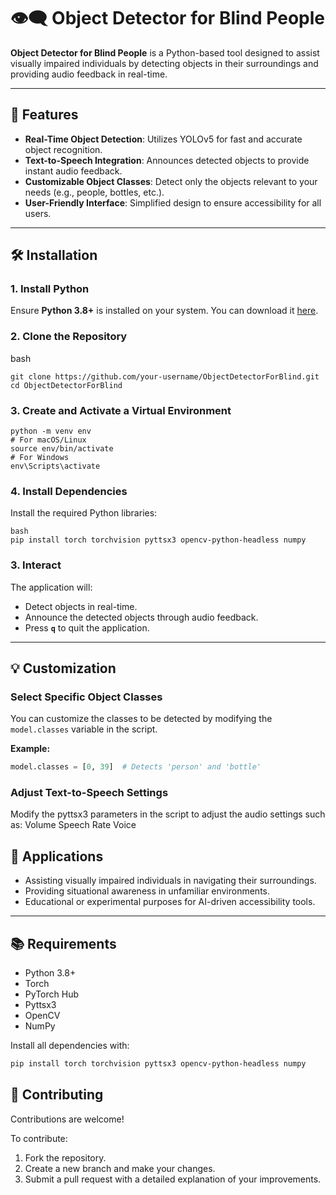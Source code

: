 # 👁️‍🗨️ Object Detector for Blind People

**Object Detector for Blind People** is a Python-based tool designed to assist visually impaired individuals by detecting objects in their surroundings and providing audio feedback in real-time.

---

## 🌟 Features
- **Real-Time Object Detection**: Utilizes YOLOv5 for fast and accurate object recognition.  
- **Text-to-Speech Integration**: Announces detected objects to provide instant audio feedback.  
- **Customizable Object Classes**: Detect only the objects relevant to your needs (e.g., people, bottles, etc.).  
- **User-Friendly Interface**: Simplified design to ensure accessibility for all users.  

---

## 🛠️ Installation

### 1. Install Python
Ensure **Python 3.8+** is installed on your system. You can download it [here](https://www.python.org/downloads/).

### 2. Clone the Repository
bash
```
git clone https://github.com/your-username/ObjectDetectorForBlind.git
cd ObjectDetectorForBlind
```


### 3. Create and Activate a Virtual Environment
```
python -m venv env
# For macOS/Linux
source env/bin/activate
# For Windows
env\Scripts\activate
```
### 4. Install Dependencies  
Install the required Python libraries:  
```
bash
pip install torch torchvision pyttsx3 opencv-python-headless numpy
```

### 3. Interact
The application will:  
- Detect objects in real-time.  
- Announce the detected objects through audio feedback.  
- Press **`q`** to quit the application.  

---

## 💡 Customization  

### Select Specific Object Classes  
You can customize the classes to be detected by modifying the `model.classes` variable in the script.  

**Example:**  
```python
model.classes = [0, 39]  # Detects 'person' and 'bottle'
```
### Adjust Text-to-Speech Settings

Modify the pyttsx3 parameters in the script to adjust the audio settings such as:
Volume
Speech Rate
Voice

## 🎨 Applications  
- Assisting visually impaired individuals in navigating their surroundings.  
- Providing situational awareness in unfamiliar environments.  
- Educational or experimental purposes for AI-driven accessibility tools.  

---

## 📚 Requirements  
- Python 3.8+  
- Torch  
- PyTorch Hub  
- Pyttsx3  
- OpenCV  
- NumPy  

Install all dependencies with:  
```bash
pip install torch torchvision pyttsx3 opencv-python-headless numpy
```

## 🤝 Contributing  
Contributions are welcome!  

To contribute:  
1. Fork the repository.  
2. Create a new branch and make your changes.  
3. Submit a pull request with a detailed explanation of your improvements.  








